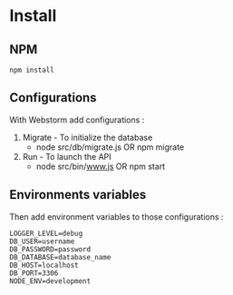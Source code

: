 # Install

## NPM

`npm install`

## Configurations

With Webstorm add configurations :

1. Migrate - To initialize the database
    - node src/db/migrate.js OR npm migrate
2. Run - To launch the API
    - node src/bin/www.js OR npm start
    
## Environments variables

Then add environment variables to those configurations :

```
LOGGER_LEVEL=debug
DB_USER=username
DB_PASSWORD=password
DB_DATABASE=database_name
DB_HOST=localhost
DB_PORT=3306
NODE_ENV=development
```